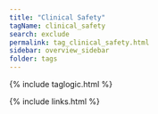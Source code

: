```yaml
---
title: "Clinical Safety"
tagName: clinical_safety
search: exclude
permalink: tag_clinical_safety.html
sidebar: overview_sidebar
folder: tags
---
```

{% include taglogic.html %}

{% include links.html %}
